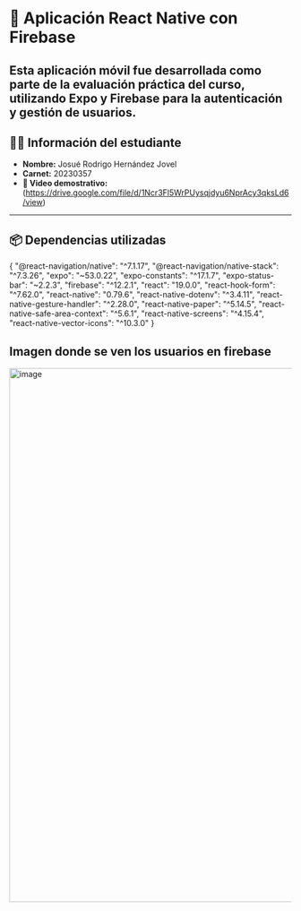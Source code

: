 # 📱 Aplicación React Native con Firebase

Esta aplicación móvil fue desarrollada como parte de la evaluación práctica del curso, utilizando Expo y Firebase para la autenticación y gestión de usuarios.
---

## 👨‍🎓 Información del estudiante

- **Nombre:** Josué Rodrigo Hernández Jovel  
- **Carnet:** 20230357  
- **🎥 Video demostrativo:** (https://drive.google.com/file/d/1Ncr3Fl5WrPUysqjdyu6NprAcy3qksLd6/view) 

---

## 📦 Dependencias utilizadas

{
  "@react-navigation/native": "^7.1.17",
  "@react-navigation/native-stack": "^7.3.26",
  "expo": "~53.0.22",
  "expo-constants": "^17.1.7",
  "expo-status-bar": "~2.2.3",
  "firebase": "^12.2.1",
  "react": "19.0.0",
  "react-hook-form": "^7.62.0",
  "react-native": "0.79.6",
  "react-native-dotenv": "^3.4.11",
  "react-native-gesture-handler": "^2.28.0",
  "react-native-paper": "^5.14.5",
  "react-native-safe-area-context": "^5.6.1",
  "react-native-screens": "^4.15.4",
  "react-native-vector-icons": "^10.3.0"
}

## Imagen donde se ven los usuarios en firebase
<img width="1920" height="954" alt="image" src="https://github.com/user-attachments/assets/de3a9357-649a-4255-9776-dc966fd48126" />
